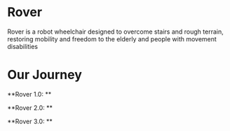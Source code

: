 # Rover
Rover is a robot wheelchair designed to overcome stairs and rough terrain, restoring mobility and freedom to the elderly and people with movement disabilities

# Our Journey
**Rover 1.0: **

**Rover 2.0: **

**Rover 3.0: **
